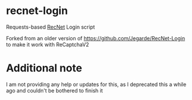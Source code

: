 # recnet-login
Requests-based [RecNet](https://rec.net) Login script

Forked from an older version of https://github.com/Jegarde/RecNet-Login to make it work with ReCaptchaV2

# Additional note
I am not providing any help or updates for this, as I deprecated this a while ago and couldn't be bothered to finish it
